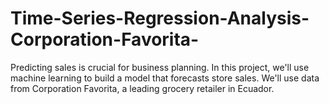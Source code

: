 # Time-Series-Regression-Analysis-Corporation-Favorita-
Predicting sales is crucial for business planning. In this project, we'll use machine learning to build a model that forecasts store sales. We'll use data from Corporation Favorita, a leading grocery retailer in Ecuador.
